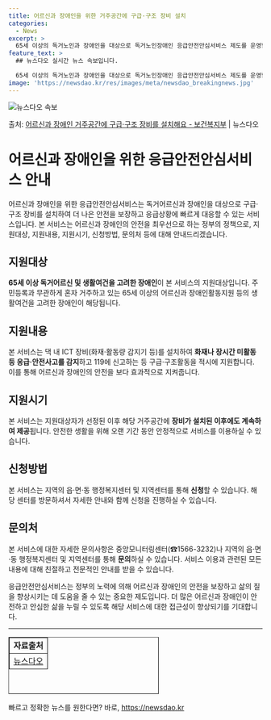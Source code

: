 ```yaml
---
title: 어르신과 장애인을 위한 거주공간에 구급·구조 장비 설치
categories:
  - News
excerpt: >
  65세 이상의 독거노인과 장애인을 대상으로 독거노인장애인 응급안전안심서비스 제도를 운영합니다.  ▲ 지원대상…
feature_text: >
  ## 뉴스다오 실시간 뉴스 속보입니다.

  65세 이상의 독거노인과 장애인을 대상으로 독거노인장애인 응급안전안심서비스 제도를 운영합니다.  ▲ 지원대상…
image: 'https://newsdao.kr/res/images/meta/newsdao_breakingnews.jpg'
---
```


![뉴스다오 속보](https://newsdao.kr/res/images/meta/newsdao_breakingnews.jpg)

<p>출처: <a href="https://newsdao.kr/3826" rel="dofollow">어르신과 장애인 거주공간에 구급·구조 장비를 설치해요 - 보건복지부</a> | 뉴스다오</p>

<h1>어르신과 장애인을 위한 응급안전안심서비스 안내</h1>

<p data-ke-size="size16">어르신과 장애인을 위한 응급안전안심서비스는 독거어르신과 장애인을 대상으로 구급·구조 장비를 설치하여 더 나은 안전을 보장하고 응급상황에 빠르게 대응할 수 있는 서비스입니다. 본 서비스는 어르신과 장애인의 안전을 최우선으로 하는 정부의 정책으로, 지원대상, 지원내용, 지원시기, 신청방법, 문의처 등에 대해 안내드리겠습니다.</p>

<h2>지원대상</h2>
<p><b>65세 이상 독거어르신 및 생활여건을 고려한 장애인</b>이 본 서비스의 지원대상입니다. 주민등록과 무관하게 혼자 거주하고 있는 65세 이상의 어르신과 장애인활동지원 등의 생활여건을 고려한 장애인이 해당됩니다.</p>

<h2>지원내용</h2>
<p>본 서비스는 댁 내 ICT 장비(화재·활동량 감지기 등)를 설치하여 <b>화재나 장시간 미활동 등 응급·안전사고를 감지</b>하고 119에 신고하는 등 구급·구조활동을 적시에 지원합니다. 이를 통해 어르신과 장애인의 안전을 보다 효과적으로 지켜줍니다.</p>

<h2>지원시기</h2>
<p>본 서비스는 지원대상자가 선정된 이후 해당 거주공간에 <b>장비가 설치된 이후에도 계속하여 제공</b>됩니다. 안전한 생활을 위해 오랜 기간 동안 안정적으로 서비스를 이용하실 수 있습니다.</p>

<h2>신청방법</h2>
<p>본 서비스는 지역의 읍·면·동 행정복지센터 및 지역센터를 통해 <b>신청</b>할 수 있습니다. 해당 센터를 방문하셔서 자세한 안내와 함께 신청을 진행하실 수 있습니다.</p>

<h2>문의처</h2>
<p>본 서비스에 대한 자세한 문의사항은 중앙모니터링센터(☎1566-3232)나 지역의 읍·면·동 행정복지센터 및 지역센터를 통해 <b>문의</b>하실 수 있습니다. 서비스 이용과 관련된 모든 내용에 대해 친절하고 전문적인 안내를 받을 수 있습니다.</p>

<p data-ke-size="size16">응급안전안심서비스는 정부의 노력에 의해 어르신과 장애인의 안전을 보장하고 삶의 질을 향상시키는 데 도움을 줄 수 있는 중요한 제도입니다. 더 많은 어르신과 장애인이 안전하고 안심한 삶을 누릴 수 있도록 해당 서비스에 대한 접근성이 향상되기를 기대합니다.</p>

<hr>

<table style="height: 113px; width: 298px; border-color: #000000;" border="1">
<tbody>
<tr>
<td style="text-align: center; height: 17px;"><b>자료출처</b></td>
</tr>
<tr>
<td style="text-align: center; height: 17px;"><a href="https://newsdao.kr/3826">뉴스다오</a></td>
</tr>
</tbody>
</table>
 

빠르고 정확한 뉴스를 원한다면? 바로, <a href="https://newsdao.kr" rel="dofollow">https://newsdao.kr</a>



